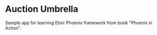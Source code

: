 # Auction Umbrella

Sample app for learning Elixir Phoenix framework from book "Phoenix in Action".
